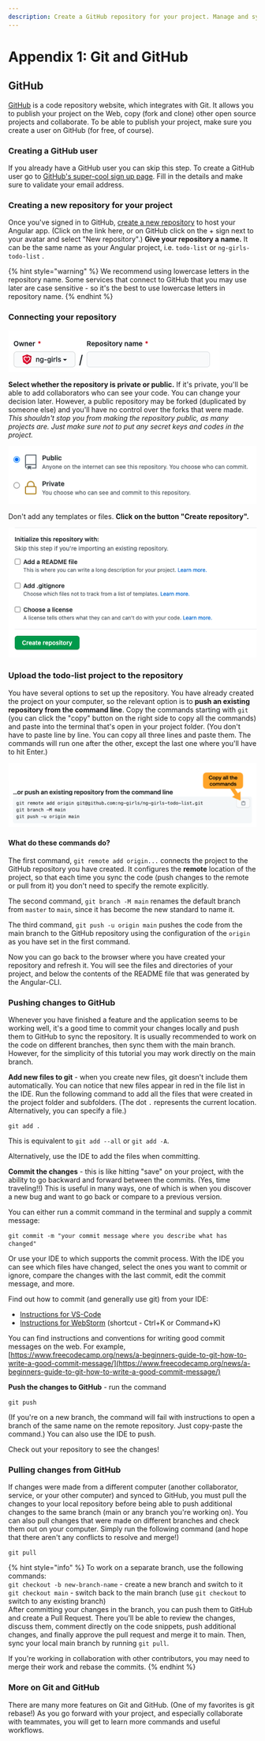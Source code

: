 ```yaml
---
description: Create a GitHub repository for your project. Manage and sync it using Git.
---
```


# Appendix 1: Git and GitHub

## GitHub

[GitHub](https://github.com/) is a code repository website, which integrates with Git. It allows you to publish your project on the Web, copy \(fork and clone\) other open source projects and collaborate. To be able to publish your project, make sure you create a user on GitHub \(for free, of course\).

### Creating a GitHub user

If you already have a GitHub user you can skip this step. To create a GitHub user go to [GitHub's super-cool sign up page](https://github.com/signup). Fill in the details and make sure to validate your email address.

### Creating a new repository for your project

Once you've signed in to GitHub, [create a new repository](https://github.com/new) to host your Angular app. \(Click on the link here, or on GitHub click on the + sign next to your avatar and select "New repository".\) **Give your repository a name.** It can be the same name as your Angular project, i.e. `todo-list` or `ng-girls-todo-list` .

{% hint style="warning" %}
We recommend using lowercase letters in the repository name. Some services that connect to GitHub that you may use later are case sensitive - so it's the best to use lowercase letters in repository name.
{% endhint %}

### Connecting your repository

![Give your repository a name](../.gitbook/assets/image%20%285%29.png)

**Select whether the repository is private or public.** If it's private, you'll be able to add collaborators who can see your code. You can change your decision later. However, a public repository may be forked \(duplicated by someone else\) and you'll have no control over the forks that were made. _This shouldn't stop you from making the repository public, as many projects are. Just make sure not to put any secret keys and codes in the project._

![Select whether the repository is private or public](../.gitbook/assets/image%20%288%29.png)

Don't add any templates or files. **Click on the button "Create repository".**

![Don&apos;t check any box, just hit the green button](../.gitbook/assets/image%20%289%29.png)

### Upload the todo-list project to the repository

You have several options to set up the repository. You have already created the project on your computer, so the relevant option is to **push an existing repository from the command line**. Copy the commands starting with `git` \(you can click the "copy" button on the right side to copy all the commands\) and paste into the terminal that's open in your project folder. \(You don't have to paste line by line. You can copy all three lines and paste them. The commands will run one after the other, except the last one where you'll have to hit Enter.\)

![The commands to connect and push your project to the repository](../.gitbook/assets/image%20%287%29.png)

#### What do these commands do?

The first command, `git remote add origin...` connects the project to the GitHub repository you have created. It configures the **remote** location of the project, so that each time you sync the code \(push changes to the remote or pull from it\) you don't need to specify the remote explicitly.

The second command, `git branch -M main` renames the default branch from `master` to `main`, since it has become the new standard to name it. 

The third command, `git push -u origin main` pushes the code from the main branch to the GitHub repository using the configuration of the `origin` as you have set in the first command. 

Now you can go back to the browser where you have created your repository and refresh it. You will see the files and directories of your project, and below the contents of the README file that was generated by the Angular-CLI. 

### Pushing changes to GitHub

Whenever you have finished a feature and the application seems to be working well, it's a good time to commit your changes locally and push them to GitHub to sync the repository. It is usually recommended to work on the code on different branches, then sync them with the main branch. However, for the simplicity of this tutorial you may work directly on the main branch.

**Add new files to git** - when you create new files, git doesn't include them automatically. You can notice that new files appear in red in the file list in the IDE. Run the following command to add all the files that were created in the project folder and subfolders. \(The dot `.` represents the current location. Alternatively, you can specify a file.\)

```text
git add .
```

This is equivalent to `git add --all` or `git add -A`. 

Alternatively, use the IDE to add the files when committing.

**Commit the changes** - this is like hitting "save" on your project, with the ability to go backward and forward between the commits. \(Yes, time traveling!!\) This is useful in many ways, one of which is when you discover a new bug and want to go back or compare to a previous version.

You can either run a commit command in the terminal and supply a commit message:

```text
git commit -m "your commit message where you describe what has changed"
```

Or use your IDE to which supports the commit process. With the IDE you can see which files have changed, select the ones you want to commit or ignore, compare the changes with the last commit, edit the commit message, and more.

Find out how to commit \(and generally use git\) from your IDE:

* [Instructions for VS-Code](https://code.visualstudio.com/docs/editor/versioncontrol)
* [Instructions for WebStorm](https://www.jetbrains.com/help/webstorm/commit-and-push-changes.html) \(shortcut - Ctrl+K or Command+K\)

You can find instructions and conventions for writing good commit messages on the web. For example, [https://www.freecodecamp.org/news/a-beginners-guide-to-git-how-to-write-a-good-commit-message/](https://www.freecodecamp.org/news/a-beginners-guide-to-git-how-to-write-a-good-commit-message/)

**Push the changes to GitHub** - run the command

```text
git push
```

\(If you're on a new branch, the command will fail with instructions to open a branch of the same name on the remote repository. Just copy-paste the command.\) You can also use the IDE to push.

Check out your repository to see the changes!

### Pulling changes from GitHub

If changes were made from a different computer \(another collaborator, service, or your other computer\) and synced to GitHub, you must pull the changes to your local repository before being able to push additional changes to the same branch \(main or any branch you're working on\). You can also pull changes that were made on different branches and check them out on your computer. Simply run the following command \(and hope that there aren't any conflicts to resolve and merge!\)

```text
git pull
```

{% hint style="info" %}
To work on a separate branch, use the following commands:   
`git checkout -b new-branch-name` - create a new branch and switch to it  
`git checkout main` - switch back to the main branch \(use `git checkout` to switch to any existing branch\)  
After committing your changes in the branch, you can push them to GitHub and create a Pull Request. There you'll be able to review the changes, discuss them, comment directly on the code snippets, push additional changes, and finally approve the pull request and merge it to main. Then, sync your local main branch by running `git pull`.

If you're working in collaboration with other contributors, you may need to merge their work and rebase the commits.
{% endhint %}

### More on Git and GitHub

There are many more features on Git and GitHub. \(One of my favorites is git rebase!\) As you go forward with your project, and especially collaborate with teammates, you will get to learn more commands and useful workflows.

